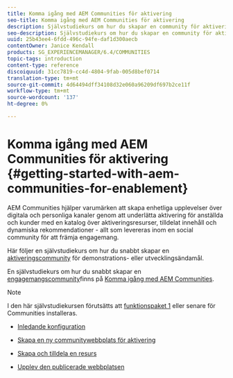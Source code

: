 ```yaml
---
title: Komma igång med AEM Communities för aktivering
seo-title: Komma igång med AEM Communities för aktivering
description: Självstudiekurs om hur du skapar en community för aktivering
seo-description: Självstudiekurs om hur du skapar en community för aktivering
uuid: 25b43ee4-6fdd-496c-94fe-daf1d300aecb
contentOwner: Janice Kendall
products: SG_EXPERIENCEMANAGER/6.4/COMMUNITIES
topic-tags: introduction
content-type: reference
discoiquuid: 31cc7819-cc4d-4804-9fab-005d8bef0714
translation-type: tm+mt
source-git-commit: 4d64494dff34108d32e060a96209df697b2ce11f
workflow-type: tm+mt
source-wordcount: '137'
ht-degree: 0%

---
```



# Komma igång med AEM Communities för aktivering  {#getting-started-with-aem-communities-for-enablement}

AEM Communities hjälper varumärken att skapa enhetliga upplevelser över digitala och personliga kanaler genom att underlätta aktivering för anställda och kunder med en katalog över aktiveringsresurser, tilldelat innehåll och dynamiska rekommendationer - allt som levereras inom en social community för att främja engagemang.

Här följer en självstudiekurs om hur du snabbt skapar en [aktiveringscommunity](overview.md#enablement-community) för demonstrations- eller utvecklingsändamål.

En självstudiekurs om hur du snabbt skapar en [engagemangscommunity](overview.md#engagement-community)finns på [Komma igång med AEM Communities](getting-started.md).

>[!NOTE]
>
>I den här självstudiekursen förutsätts att [funktionspaket 1](deploy-communities.md#latestfeaturepack) eller senare för Communities installeras.

* [Inledande konfiguration](enablement-setup.md)

* [Skapa en ny communitywebbplats för aktivering](enablement-create-site.md)

* [Skapa och tilldela en resurs](resource.md)

* [Upplev den publicerade webbplatsen](enablement-published-site.md)

